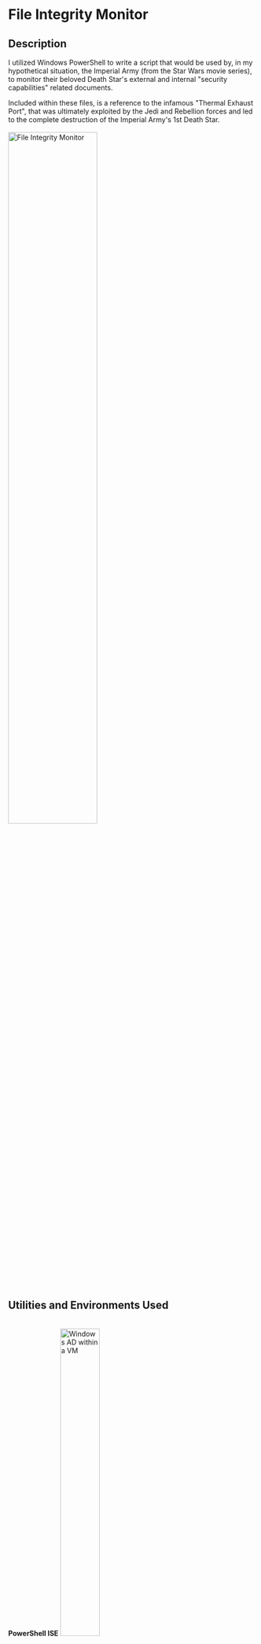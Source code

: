 <h1>File Integrity Monitor</h1>

<h2>Description</h2>

I utilized Windows PowerShell to write a script that would be used by, in my hypothetical situation, the Imperial Army (from the Star Wars movie series), to monitor their beloved Death Star's external and internal "security capabilities" related documents.  

Included within these files, is a reference to the infamous "Thermal Exhaust Port", that was ultimately exploited by the Jedi and Rebellion forces and led to the complete destruction of the Imperial Army's 1st Death Star.
<br />
<br />
<img src="https://imgur.com/PXSQFJw.png" height="60%" width="60%" alt="File Integrity Monitor"/>
<br />


<h2>Utilities and Environments Used</h2>

<br />
<b>PowerShell ISE</b>
<img src="https://imgur.com/8fxvrrL.png" height="40%" width="40%" alt="Windows AD within a VM"/>
<br />
<br />
<b>Windows 10</b> (21H2)
<br />
<br />
<br />
<h2>Project walk-through:</h2>

<p align="Left">
<b>Windows PowerShell ISE - 
Base script and functions creation:<b> <br/>
<br /> 
- This script, when it is run, will prompt user to make a choice, either:

     A - To establish a new Baseline from which to reference (is a pre-requisite prior to selecting option "B".)

     B - To begin monitoring targeted files within a specified folder, against the previously saved Baseline, for deviations to file hashes or new/deleted files. 

          (the monitoring occurs every 5 seconds in this example, detailed in an image of the script further below)  
<br />
<br />
- Line 13 - Once the Baseline has been created, function "Calculate-File-Hash" creates a SHA512 hash for each file that exists in the target folder.  

- Line 18 - The current Baseline is overwritten with a new one by re-running the script and selecting option "A" again (this is the purpose of the "Overwrite_Baseline_If_Already_Exists" function
<br />
<img src="https://imgur.com/O3jkDoN.png" height="120%" width="120%" alt="File Integrity Monitor"/>
<br />
<br />
<br />
<br />
<b>Optional "email alerts" script <b>  <br/>
<br />
- This portion of the script is to showcase what it would look like to have email alerts active.

There are 2 different types of email alerts 

This specific email message will be sent:
- If the scripts detects a new file that does not have a corresponding hash (a newly created file that has not been vetted yet, hence a hash was not created)
- or if the hash of an existing file does not match with the known (stored) hash of that existing file (the file was modified in some way)
<img src="https://imgur.com/0Hezj2v.png" height="120%" width="120%" alt="File Integrity Monitor"/>
<br />
<br />
This specific email will be sent If, during the latest sweep, a file and its "hash" is now missing, when reconciled against the Baseline.
<img src="https://imgur.com/thZZy1V.png" height="120%" width="120%" alt="File Integrity Monitor"/>
<br />
<br />
<br />
<br />
<b>Script for option "A"<b> <br/>
<br />
- Line 61: Selecting this option, will overwrite the existing Baseline data

- Line 66 creates object "$files" which finds all the files within the stated file path (in this case C:\Users\....\desktop\FIM_files\files).

- Line 70: structures the "$hash" to calculate a file has associated with each file (by its path known as "full name"), and outputs those results in a new text file titled "baseline.txt" 

- Line 75: outputs on the command line for user to see, the text line "Calculate new hashes, make new baseline.txt"

*Note that option A was entered, and the command line output lists all the file names
An image of the Baseline.txt is shown further below

<br />
<img src="https://imgur.com/hX9XuWO.png" height="100%" width="100%" alt="File Integrity Monitor"/>
<br />
<br />
<br />
<br />
<b>Script for option "B"<b>

- Line 80: Outputs on the command line for user to see "Read existing baseline.txt, start monitoring files"

- Line 66: Creates empty dictionary "$fileHashDict", that will be used soon

- Line 85: Creates object "$filePathsAndHashes", that pulls in the data from the "baseline.txt", while leaving the original data intact

- Line 87: Runs a "foreach" loop that takes data from "$filePathsAndHashes" and populates the file's name and its respective hash into "$fileHashDict", recognized as split into ".path" (0) aka KEY, and ".hash" (1) aka VALUE.

- Line 93: Begins a "True" loop<b>  <br/>

- Line 95: Sets the "Start-Sleep" timer at 5 seconds.  Every 5 seconds, the "$files" object pulls the data from the "files" folder

- Line 101: "$hash" is run to calculate hashes for each file within the "files' folder

- Line 108: An "If" argument that checks If the "$fileHashDict" dictionary has any new ".path" data (will inherently not have  ".hash"), then this means a new file was created, since its respective ".hash" was not saved during the last time the "establish a Baseline" selection was made

  --This will prompt the alert "$($hash.Path) has been added!" identifying that specific "$hash.Path" and sending out the corresponding email per code lines 26-40

- Line 116: Is an "Else" argument that seeks to close the "IF" argument that was opened in Line 108.

- Line 120: Is an "If" argument that seeks to verify that no files have been modified (checks if contents of "$hash.path] &  $($hash.Hash))" equal (or match) the contents of "$fileHashDict"

- Line 125: Is an  "Else" argument that seeks to close the "if" argument opened in line 120.  If the "if" argument from line 120 is not fulfilled, then there was a deviation to the "$hash" and the file is likely compromised

  --This will prompt the "$($hash.Path) has changed!" alert to appear to user, and send the corresponding email per code lines 26-40

- Line 134: Runs a "foreach" loop that checks if there is a missing KEY as referred to in Line 87.  If a KEY is missing it means that a file was deleted.

  --This will prompt the "$($key) has been deleted!" alert to appear to user, and send the corresponding email per code lines 45 -56
<br />
 - This is an example of an event log that highlights the relevant Rule/Requirement Code ID # 
<br />
<img src="https://imgur.com/Q5vZRMB.png" height="100%" width="100%" alt="File Integrity Monitor"/>
<br />
<br />
<br />
<br />
<b>The 4 files that are being monitored and their hashes<b>  <br/>
<br />
The files themselves, were stored "C:\Users\....\desktop\FIM_files\files" (shown to the right)

The hashes, for purposes of this lab, were stored one level up "C:\Users\....\desktop\FIM_files", to simulate them being stored elsewhere in periodic intervals based on the business needs, for increased security
<br />

<img src="https://imgur.com/PNiN01j.png" height="100%" width="100%" alt="File Integrity Monitor"/>
<img src="https://imgur.com/kV5Dkie.png" height="100%" width="100%" alt="File Integrity Monitor"/>
<img src="https://imgur.com/UrMSinS.png" height="100%" width="100%" alt="File Integrity Monitor"/>
<img src="https://imgur.com/shUSshD.png" height="100%" width="100%" alt="File Integrity Monitor"/>
<img src="https://imgur.com/adL83kG.png" height="100%" width="100%" alt="File Integrity Monitor"/>
<img src="https://imgur.com/zB9RHqQ.png" height="100%" width="100%" alt="File Integrity Monitor"/>
<br />
<br />
<br />
<br />
<b>Command line output when I added a new file to "C:\Users\....\desktop\FIM_files\files"<b>  <br/>
<br />

<img src="https://imgur.com/i0hExXi.png" height="100%" width="100%" alt="File Integrity Monitor"/>
<br />
<br />
<br />
<br />
<b>Command line output when I added a "space" to file: D_Death_Star_Critical_Systems_That_May_Cause_Catastropic_Loss.txt<b>  <br/>
<br />

<img src="https://imgur.com/939A1CF.png" height="100%" width="100%" alt="File Integrity Monitor"/>
<br />
<br />
<br />
<br />
<b>Command line output when I deleted file:
A_Death_Star_Exterior_Defenses.txt<b>  <br/>
<br />

<img src="https://imgur.com/FyYRI6s.png" height="100%" width="100%" alt="File Integrity Monitor"/>
<br />
<br />
<br />
<br />


<!--
 ```diff
- text in red
+ text in green
! text in orange
# text in gray
@@ text in purple (and bold)@@
```
--!>
